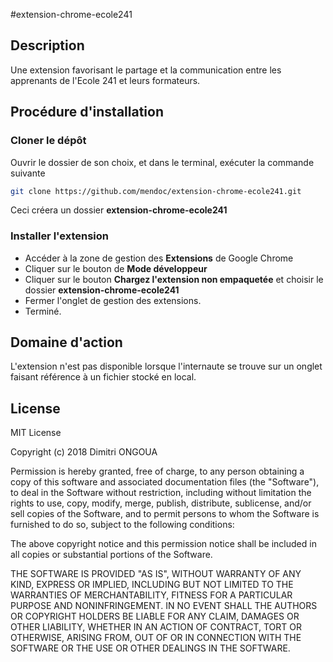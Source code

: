#extension-chrome-ecole241

## Description
Une extension favorisant le partage et la communication entre les apprenants de l'Ecole 241 et leurs formateurs.

## Procédure d'installation

### Cloner le dépôt
Ouvrir le dossier de son choix, et dans le terminal, exécuter la commande suivante
```bash
git clone https://github.com/mendoc/extension-chrome-ecole241.git
```
Ceci créera un dossier **extension-chrome-ecole241**
### Installer l'extension
* Accéder à la zone de gestion des **Extensions** de Google Chrome
* Cliquer sur le bouton de **Mode développeur**
* Cliquer sur le bouton **Chargez l'extension non empaquetée** et choisir le dossier **extension-chrome-ecole241** 
* Fermer l'onglet de gestion des extensions.
* Terminé.

## Domaine d'action
L'extension n'est pas disponible lorsque l'internaute se trouve sur un onglet faisant référence à un fichier stocké en local.

## License

MIT License

Copyright (c) 2018 Dimitri ONGOUA

Permission is hereby granted, free of charge, to any person obtaining a copy
of this software and associated documentation files (the "Software"), to deal
in the Software without restriction, including without limitation the rights
to use, copy, modify, merge, publish, distribute, sublicense, and/or sell
copies of the Software, and to permit persons to whom the Software is
furnished to do so, subject to the following conditions:

The above copyright notice and this permission notice shall be included in all
copies or substantial portions of the Software.

THE SOFTWARE IS PROVIDED "AS IS", WITHOUT WARRANTY OF ANY KIND, EXPRESS OR
IMPLIED, INCLUDING BUT NOT LIMITED TO THE WARRANTIES OF MERCHANTABILITY,
FITNESS FOR A PARTICULAR PURPOSE AND NONINFRINGEMENT. IN NO EVENT SHALL THE
AUTHORS OR COPYRIGHT HOLDERS BE LIABLE FOR ANY CLAIM, DAMAGES OR OTHER
LIABILITY, WHETHER IN AN ACTION OF CONTRACT, TORT OR OTHERWISE, ARISING FROM,
OUT OF OR IN CONNECTION WITH THE SOFTWARE OR THE USE OR OTHER DEALINGS IN THE
SOFTWARE.